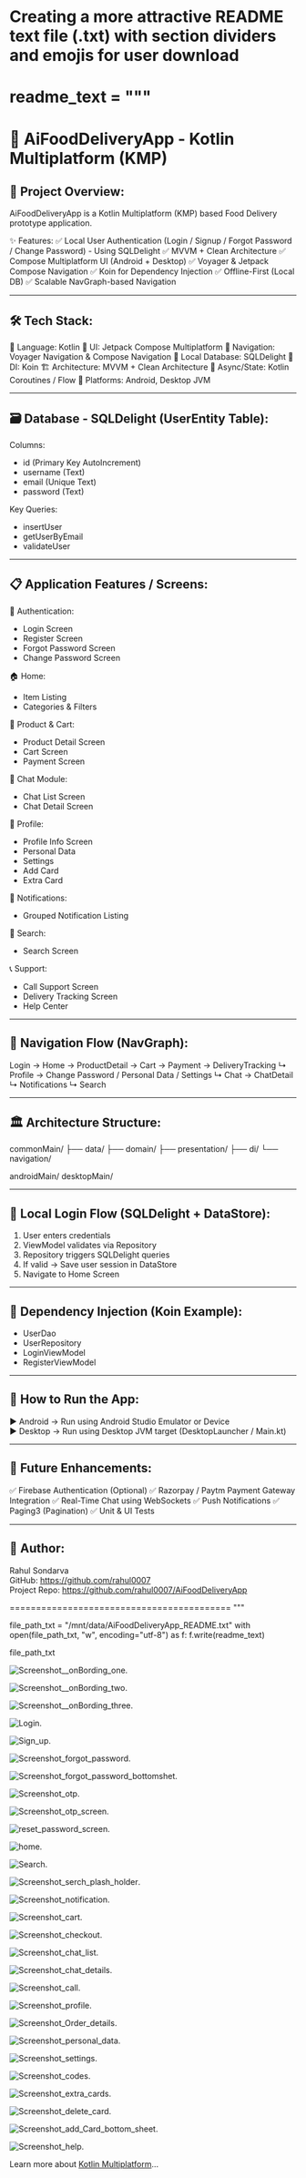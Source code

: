 # Creating a more attractive README text file (.txt) with section dividers and emojis for user download

readme_text = """
==========================================
🍔 AiFoodDeliveryApp - Kotlin Multiplatform (KMP)
==========================================

🔰 Project Overview:
--------------------
AiFoodDeliveryApp is a Kotlin Multiplatform (KMP) based Food Delivery prototype application.

✨ Features:
✅ Local User Authentication (Login / Signup / Forgot Password / Change Password) - Using SQLDelight
✅ MVVM + Clean Architecture
✅ Compose Multiplatform UI (Android + Desktop)
✅ Voyager & Jetpack Compose Navigation
✅ Koin for Dependency Injection
✅ Offline-First (Local DB)
✅ Scalable NavGraph-based Navigation

------------------------------------------
🛠️ Tech Stack:
------------------------------------------
📝 Language: Kotlin
🎨 UI: Jetpack Compose Multiplatform
🧭 Navigation: Voyager Navigation & Compose Navigation
💾 Local Database: SQLDelight
🧬 DI: Koin
🏗️ Architecture: MVVM + Clean Architecture
🔄 Async/State: Kotlin Coroutines / Flow
📱 Platforms: Android, Desktop JVM

------------------------------------------
🗃️ Database - SQLDelight (UserEntity Table):
------------------------------------------
Columns:
- id (Primary Key AutoIncrement)
- username (Text)
- email (Unique Text)
- password (Text)

Key Queries:
- insertUser
- getUserByEmail
- validateUser

------------------------------------------
📋 Application Features / Screens:
------------------------------------------
🔐 Authentication:
- Login Screen
- Register Screen
- Forgot Password Screen
- Change Password Screen

🏠 Home:
- Item Listing
- Categories & Filters

🛒 Product & Cart:
- Product Detail Screen
- Cart Screen
- Payment Screen

💬 Chat Module:
- Chat List Screen
- Chat Detail Screen

👤 Profile:
- Profile Info Screen
- Personal Data
- Settings
- Add Card
- Extra Card

🔔 Notifications:
- Grouped Notification Listing

🔎 Search:
- Search Screen

📞 Support:
- Call Support Screen
- Delivery Tracking Screen
- Help Center

------------------------------------------
🧭 Navigation Flow (NavGraph):
------------------------------------------
Login → Home → ProductDetail → Cart → Payment → DeliveryTracking
            ↳ Profile → Change Password / Personal Data / Settings
            ↳ Chat → ChatDetail
            ↳ Notifications
            ↳ Search

------------------------------------------
🏛️ Architecture Structure:
------------------------------------------
commonMain/
├── data/
├── domain/
├── presentation/
├── di/
└── navigation/

androidMain/
desktopMain/

------------------------------------------
🔐 Local Login Flow (SQLDelight + DataStore):
------------------------------------------
1. User enters credentials
2. ViewModel validates via Repository
3. Repository triggers SQLDelight queries
4. If valid → Save user session in DataStore
5. Navigate to Home Screen

------------------------------------------
🧪 Dependency Injection (Koin Example):
------------------------------------------
- UserDao
- UserRepository
- LoginViewModel
- RegisterViewModel

------------------------------------------
🚀 How to Run the App:
------------------------------------------
▶️ Android → Run using Android Studio Emulator or Device  
▶️ Desktop → Run using Desktop JVM target (DesktopLauncher / Main.kt)

------------------------------------------
🎯 Future Enhancements:
------------------------------------------
✅ Firebase Authentication (Optional)
✅ Razorpay / Paytm Payment Gateway Integration
✅ Real-Time Chat using WebSockets
✅ Push Notifications
✅ Paging3 (Pagination)
✅ Unit & UI Tests

------------------------------------------
👤 Author:
------------------------------------------
Rahul Sondarva  
GitHub: https://github.com/rahul0007  
Project Repo: https://github.com/rahul0007/AiFoodDeliveryApp

==========================================
"""

file_path_txt = "/mnt/data/AiFoodDeliveryApp_README.txt"
with open(file_path_txt, "w", encoding="utf-8") as f:
    f.write(readme_text)

file_path_txt





![Screenshot__onBording_one](https://github.com/rahul0007/AiFoodDeliveryApp/blob/babfd570ab84ec08fd22ca42644616fafb7338b0/Screenshot__onBording_one.png).

![Screenshot__onBording_two](https://github.com/rahul0007/AiFoodDeliveryApp/blob/babfd570ab84ec08fd22ca42644616fafb7338b0/Screenshot__onBording_two.png).

![Screenshot__onBording_three](https://github.com/rahul0007/AiFoodDeliveryApp/blob/babfd570ab84ec08fd22ca42644616fafb7338b0/Screenshot__onBording_three.png).

 ![Login](https://github.com/rahul0007/AiFoodDeliveryApp/blob/5e0f64c6cbacfdd0a810ed7a41b863894dbd6553/Screenshot_Login.png).

 ![Sign_up](https://github.com/rahul0007/AiFoodDeliveryApp/blob/e35da298304199a97bc7a5160f19e33cc639823e/Screenshot_sign_up.png).

 ![Screenshot_forgot_password](https://github.com/rahul0007/AiFoodDeliveryApp/blob/babfd570ab84ec08fd22ca42644616fafb7338b0/Screenshot_forgot_password.png).

 ![Screenshot_forgot_password_bottomshet](https://github.com/rahul0007/AiFoodDeliveryApp/blob/babfd570ab84ec08fd22ca42644616fafb7338b0/Screenshot_forgot_password_bottomshet.png).

 ![Screenshot_otp](https://github.com/rahul0007/AiFoodDeliveryApp/blob/babfd570ab84ec08fd22ca42644616fafb7338b0/Screenshot_otp.png).

 ![Screenshot_otp_screen](https://github.com/rahul0007/AiFoodDeliveryApp/blob/babfd570ab84ec08fd22ca42644616fafb7338b0/Screenshot_otp_screen.png).

 ![reset_password_screen](https://github.com/rahul0007/AiFoodDeliveryApp/blob/babfd570ab84ec08fd22ca42644616fafb7338b0/reset_password_screen.png).
 
![home](https://github.com/rahul0007/AiFoodDeliveryApp/blob/babfd570ab84ec08fd22ca42644616fafb7338b0/Screenshot_food_home.png).

![Search](https://github.com/rahul0007/AiFoodDeliveryApp/blob/babfd570ab84ec08fd22ca42644616fafb7338b0/Screenshot_search.png).

![Screenshot_serch_plash_holder](https://github.com/rahul0007/AiFoodDeliveryApp/blob/babfd570ab84ec08fd22ca42644616fafb7338b0/Screenshot_serch_plash_holder.png).

![Screenshot_notification](https://github.com/rahul0007/AiFoodDeliveryApp/blob/babfd570ab84ec08fd22ca42644616fafb7338b0/Screenshot_notification.png).

![Screenshot_cart](https://github.com/rahul0007/AiFoodDeliveryApp/blob/babfd570ab84ec08fd22ca42644616fafb7338b0/Screenshot_cart.png).

![Screenshot_checkout](https://github.com/rahul0007/AiFoodDeliveryApp/blob/babfd570ab84ec08fd22ca42644616fafb7338b0/Screenshot_checkout.png).

![Screenshot_chat_list](https://github.com/rahul0007/AiFoodDeliveryApp/blob/babfd570ab84ec08fd22ca42644616fafb7338b0/Screenshot_chat_list.png).

![Screenshot_chat_details](https://github.com/rahul0007/AiFoodDeliveryApp/blob/babfd570ab84ec08fd22ca42644616fafb7338b0/Screenshot_chat_details.png).

![Screenshot_call](https://github.com/rahul0007/AiFoodDeliveryApp/blob/babfd570ab84ec08fd22ca42644616fafb7338b0/Screenshot_call.png).

![Screenshot_profile](https://github.com/rahul0007/AiFoodDeliveryApp/blob/babfd570ab84ec08fd22ca42644616fafb7338b0/Screenshot_profile.png).

![Screenshot_Order_details](https://github.com/rahul0007/AiFoodDeliveryApp/blob/babfd570ab84ec08fd22ca42644616fafb7338b0/Screenshot_Order_details.png).

![Screenshot_personal_data](https://github.com/rahul0007/AiFoodDeliveryApp/blob/babfd570ab84ec08fd22ca42644616fafb7338b0/Screenshot_personal_data.png).

![Screenshot_settings](https://github.com/rahul0007/AiFoodDeliveryApp/blob/babfd570ab84ec08fd22ca42644616fafb7338b0/Screenshot_settings.png).

![Screenshot_codes](https://github.com/rahul0007/AiFoodDeliveryApp/blob/babfd570ab84ec08fd22ca42644616fafb7338b0/Screenshot_codes.png).
  
![Screenshot_extra_cards](https://github.com/rahul0007/AiFoodDeliveryApp/blob/babfd570ab84ec08fd22ca42644616fafb7338b0/Screenshot_extra_cards.png).

![Screenshot_delete_card](https://github.com/rahul0007/AiFoodDeliveryApp/blob/babfd570ab84ec08fd22ca42644616fafb7338b0/Screenshot_delete_card.png).

![Screenshot_add_Card_bottom_sheet](https://github.com/rahul0007/AiFoodDeliveryApp/blob/babfd570ab84ec08fd22ca42644616fafb7338b0/Screenshot_add_Card_bottom_sheet.png).


![Screenshot_help](https://github.com/rahul0007/AiFoodDeliveryApp/blob/babfd570ab84ec08fd22ca42644616fafb7338b0/Screenshot_help.png).



Learn more about [Kotlin Multiplatform](https://www.jetbrains.com/help/kotlin-multiplatform-dev/get-started.html)…

